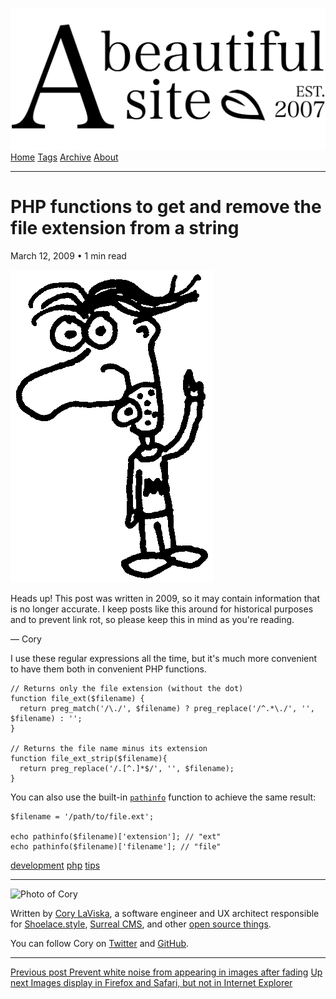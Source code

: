 <a href="../../index.html" class="header-link"><img src="../../images/logos/wordmark.svg" alt="A Beautiful Site" class="wordmark" /></a> <a href="../../index.html" class="nav-item">Home</a> <a href="../../tags/index.html" class="nav-item">Tags</a> <a href="../index.html" class="nav-item">Archive</a> <a href="../../about/index.html" class="nav-item">About</a>

---

# PHP functions to get and remove the file extension from a string

March 12, 2009 • 1 min read

![A drawing of a cartoon man pointing upwards](../../images/artwork/pointer.gif)

Heads up! This post was written in 2009, so it may contain information that is no longer accurate. I keep posts like this around for historical purposes and to prevent link rot, so please keep this in mind as you're reading.

— Cory

I use these regular expressions all the time, but it's much more convenient to have them both in convenient PHP functions.

    // Returns only the file extension (without the dot)
    function file_ext($filename) {
      return preg_match('/\./', $filename) ? preg_replace('/^.*\./', '', $filename) : '';
    }

    // Returns the file name minus its extension
    function file_ext_strip($filename){
      return preg_replace('/.[^.]*$/', '', $filename);
    }

You can also use the built-in [`pathinfo`](http://php.net/manual/en/function.pathinfo.php) function to achieve the same result:

    $filename = '/path/to/file.ext';

    echo pathinfo($filename)['extension']; // "ext"
    echo pathinfo($filename)['filename']; // "file"

<a href="../../tags/development/index.html" class="post-tag">development</a> <a href="../../tags/php/index.html" class="post-tag">php</a> <a href="../../tags/tips/index.html" class="post-tag">tips</a>

---

<img src="http://0.gravatar.com/avatar/bf1b3b95fd5b096a3592247c29667b33?s=512" alt="Photo of Cory" class="avatar avatar-small" />

Written by [Cory LaViska](../../index-4.html), a software engineer and UX architect responsible for [Shoelace.style](https://shoelace.style/), [Surreal CMS](https://www.surrealcms.com/), and other [open source things](https://github.com/claviska).

You can follow Cory on [Twitter](https://twitter.com/bgooonz) and [GitHub](https://github.com/claviska).

---

<a href="../prevent-white-noise-from-appearing-in-images-after-fading/index.html" class="post-nav-previous"><span class="small">Previous post</span> Prevent white noise from appearing in images after fading</a> <a href="../images-display-in-firefox-and-safari-but-not-in-internet-explorer/index.html" class="post-nav-next"><span class="small">Up next</span> Images display in Firefox and Safari, but not in Internet Explorer</a>
